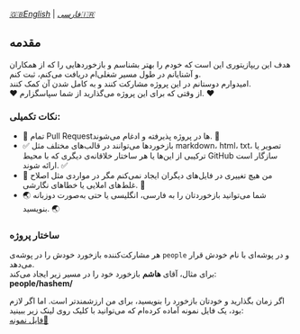 *[🇬🇧English](README.md)*  |  *[فارسی🇮🇷](README.fa.md)*

## مقدمه
هدف این ریپازیتوری این است که خودم را بهتر بشناسم و بازخوردهایی را که از همکاران و آشنایانم در طول مسیر شغلی‌ام دریافت می‌کنم، ثبت کنم.  
امیدوارم دوستانم در این پروژه مشارکت کنند و به کامل شدن آن کمک کنند.  
❤️ از وقتی که برای این پروژه می‌گذارید از شما سپاسگزارم. ❤️

### نکات تکمیلی:
- 💯 تمام Pull Requestها در پروژه پذیرفته و ادغام می‌شوند. 💯  
- ✅ بازخوردها می‌توانند در قالب‌های مختلف مثل markdown، html، txt، تصویر یا ترکیبی از این‌ها یا هر ساختار خلاقانه‌ی دیگری که با محیط GitHub سازگار است ارائه شوند. ✅  
- 📝 من هیچ تغییری در فایل‌های دیگران ایجاد نمی‌کنم مگر در مواردی مثل اصلاح غلط‌های املایی یا خطاهای نگارشی. 📝  
- 🌏 شما می‌توانید بازخوردتان را به فارسی، انگلیسی یا حتی به‌صورت دو‌زبانه بنویسید. 🌏  

### ساختار پروژه
هر مشارکت‌کننده بازخورد خودش را در پوشه‌ی `people` و در پوشه‌ای با نام خودش قرار می‌دهد.  
برای مثال، آقای **هاشم** بازخورد خود را در مسیر زیر ایجاد می‌کند:  
**people/hashem/**  

اگر زمان بگذارید و خودتان بازخورد را بنویسید، برای من ارزشمندتر است. اما اگر لازم بود، یک فایل نمونه آماده کرده‌ام که می‌توانید با کلیک روی لینک زیر ببینید:  
[فایل نمونه🧾](TEMPLATE.md)

